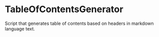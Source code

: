 # TableOfContentsGenerator
Script that generates table of contents based on headers in markdown language text.